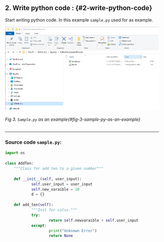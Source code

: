 ## 2\. Write python code : {#2-write-python-code}

Start writing python code. In this example `sample.py` used for as example.

![](/media/image3.png)
###### Fig 3. `Sample.py` as an example{#fig-3-sample-py-as-an-example}
---
### Source code `sample.py`:



```python
import os
        
class AddTen:
    """Class for add ten to a given number"""

    def __init__(self, user_input):
            self.user_input = user_input
            self.new_varaible = 10
            d = {}

    def add_ten(self):
            """Init for calss."""
            try:
                    return self.newvaraible + self.user_input
            except:
                    print("Unknown Error")
                    return None

```

